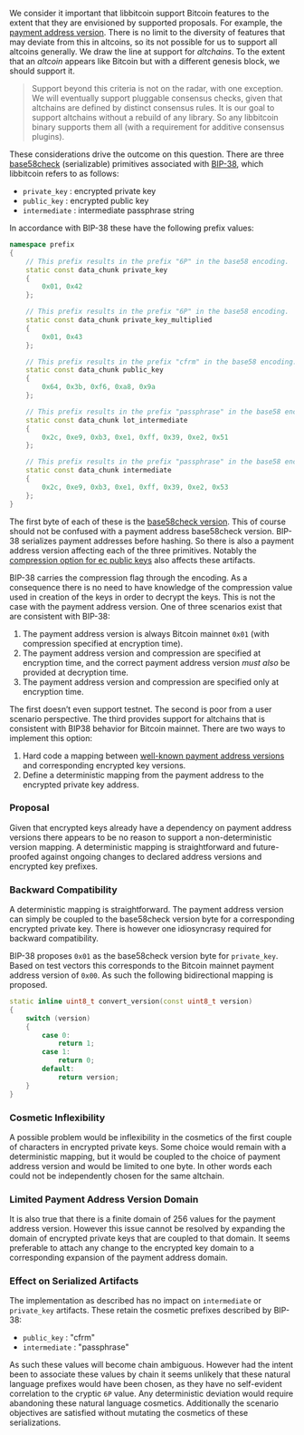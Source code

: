 We consider it important that libbitcoin support Bitcoin features to the extent that they are envisioned by supported proposals. For example, the [payment address version](https://github.com/libbitcoin/libbitcoin-explorer/wiki/bx-ec-to-address#example-4). There is no limit to the diversity of features that may deviate from this in altcoins, so its not possible for us to support all altcoins generally. We draw the line at support for *altchains*. To the extent that an *altcoin* appears like Bitcoin but with a different genesis block, we should support it.

> Support beyond this criteria is not on the radar, with one exception. We will eventually support pluggable consensus checks, given that altchains are defined by distinct consensus rules. It is our goal to support altchains without a rebuild of any library. So any libbitcoin binary supports them all (with a requirement for additive consensus plugins).

These considerations drive the outcome on this question. There are three [base58check](https://en.bitcoin.it/wiki/Base58Check_encoding) (serializable) primitives associated with [BIP-38](https://github.com/bitcoin/bips/blob/master/bip-0038.mediawiki), which libbitcoin refers to as follows:

* `private_key` : encrypted private key 
* `public_key` : encrypted public key
* `intermediate` : intermediate passphrase string

In accordance with BIP-38 these have the following prefix values:
```cpp
namespace prefix
{
    // This prefix results in the prefix "6P" in the base58 encoding.
    static const data_chunk private_key
    {
        0x01, 0x42
    };

    // This prefix results in the prefix "6P" in the base58 encoding.
    static const data_chunk private_key_multiplied
    {
        0x01, 0x43
    };

    // This prefix results in the prefix "cfrm" in the base58 encoding.
    static const data_chunk public_key
    {
        0x64, 0x3b, 0xf6, 0xa8, 0x9a
    };

    // This prefix results in the prefix "passphrase" in the base58 encoding.
    static const data_chunk lot_intermediate
    {
        0x2c, 0xe9, 0xb3, 0xe1, 0xff, 0x39, 0xe2, 0x51
    };

    // This prefix results in the prefix "passphrase" in the base58 encoding.
    static const data_chunk intermediate
    {
        0x2c, 0xe9, 0xb3, 0xe1, 0xff, 0x39, 0xe2, 0x53
    };
}
```
The first byte of each of these is the [base58check version](https://github.com/libbitcoin/libbitcoin-explorer/wiki/bx-base58check-encode#example-2). This of course should not be confused with a payment address base58check version. BIP-38 serializes payment addresses before hashing. So there is also a payment address version affecting each of the three primitives. Notably the [compression option for ec public keys](https://github.com/libbitcoin/libbitcoin-explorer/wiki/bx-ec-to-address#example-1) also affects these artifacts.

BIP-38 carries the compression flag through the encoding. As a consequence there is no need to have knowledge of the compression value used in creation of the keys in order to decrypt the keys. This is not the case with the payment address version. One of three scenarios exist that are consistent with BIP-38:

1. The payment address version is always Bitcoin mainnet `0x01` (with compression specified at encryption time).
2. The payment address version and compression are specified at encryption time, and the correct payment address version *must also* be provided at decryption time.
3. The payment address version and compression are specified only at encryption time.

The first doesn’t even support testnet. The second is poor from a user scenario perspective. The third provides support for altchains that is consistent with BIP38 behavior for Bitcoin mainnet. There are two ways to implement this option:

 1. Hard code a mapping between [well-known payment address versions](https://en.bitcoin.it/wiki/List_of_address_prefixes) and corresponding encrypted key versions.
 2. Define a deterministic mapping from the payment address to the encrypted private key address.

### Proposal

Given that encrypted keys already have a dependency on payment address versions there appears to be no reason to support a non-deterministic version mapping. A deterministic mapping is straightforward and future-proofed against ongoing changes to declared address versions and encrypted key prefixes.

### Backward Compatibility

A deterministic mapping is straightforward. The payment address version can simply be coupled to the base58check version byte for a corresponding encrypted private key. There is however one idiosyncrasy required for backward compatibility.

BIP-38 proposes `0x01` as the base58check version byte for `private_key`. Based on test vectors this corresponds to the Bitcoin mainnet payment address version of `0x00`. As such the following bidirectional mapping is proposed.

```cpp
static inline uint8_t convert_version(const uint8_t version)
{
    switch (version)
    {
        case 0:
            return 1;
        case 1:
            return 0;
        default:
            return version;
    }
}
```

### Cosmetic Inflexibility

A possible problem would be inflexibility in the cosmetics of the first couple of characters in encrypted private keys. Some choice would remain with a deterministic mapping, but it would be coupled to the choice of payment address version and would be limited to one byte. In other words each could not be independently chosen for the same altchain.

### Limited Payment Address Version Domain

It is also true that there is a finite domain of 256 values for the payment address version. However this issue cannot be resolved by expanding the domain of encrypted private keys that are coupled to that domain. It seems preferable to attach any change to the encrypted key domain to a corresponding expansion of the payment address domain.

### Effect on Serialized Artifacts
The implementation as described has no impact on `intermediate` or `private_key` artifacts. These retain the cosmetic prefixes described by BIP-38:

* `public_key` : "cfrm"
* `intermediate` : "passphrase"

As such these values will become chain ambiguous. However had the intent been to associate these values by chain it seems unlikely that these natural language prefixes would have been chosen, as they have no self-evident correlation to the cryptic `6P` value. Any deterministic deviation would require abandoning these natural language cosmetics. Additionally the scenario objectives are satisfied without mutating the cosmetics of these serializations.